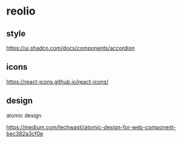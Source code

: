 # reolio

## style
https://ui.shadcn.com/docs/components/accordion


## icons

https://react-icons.github.io/react-icons/

## design

atomic design

https://medium.com/techwasti/atomic-design-for-web-component-bec382a3cf0e